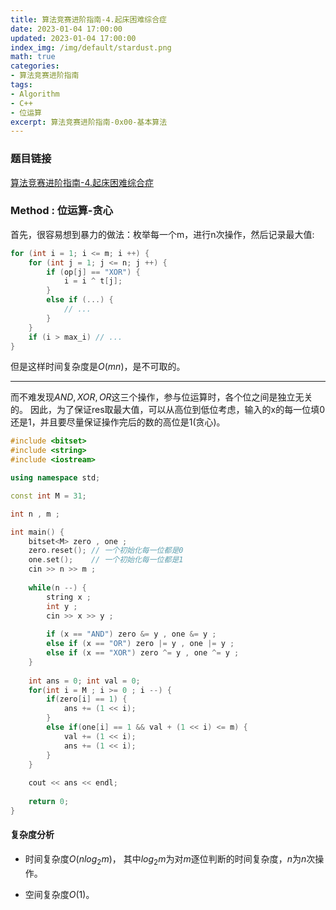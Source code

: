 ```yaml
---
title: 算法竞赛进阶指南-4.起床困难综合症
date: 2023-01-04 17:00:00
updated: 2023-01-04 17:00:00
index_img: /img/default/stardust.png
math: true
categories:
- 算法竞赛进阶指南
tags: 
- Algorithm
- C++
- 位运算
excerpt: 算法竞赛进阶指南-0x00-基本算法
---
```


### 题目链接

 [算法竞赛进阶指南-4.起床困难综合症](https://www.acwing.com/problem/content/1000/)

### Method : 位运算-贪心

首先，很容易想到暴力的做法：枚举每一个m，进行n次操作，然后记录最大值:

```c++
for (int i = 1; i <= m; i ++) {
    for (int j = 1; j <= n; j ++) {
        if (op[j] == "XOR") {
            i = i ^ t[j];
        }
        else if (...) {
            // ...
        }
    }
    if (i > max_i) // ...
}
```

但是这样时间复杂度是$O(mn)$，是不可取的。

---

而不难发现${AND,XOR, OR}$这三个操作，参与位运算时，各个位之间是独立无关的。
因此，为了保证res取最大值，可以从高位到低位考虑，输入的x的每一位填0还是1，并且要尽量保证操作完后的数的高位是1(贪心)。

```c++
#include <bitset>
#include <string>
#include <iostream>

using namespace std;

const int M = 31;

int n , m ;

int main() {
    bitset<M> zero , one ;
    zero.reset(); // 一个初始化每一位都是0
    one.set();    // 一个初始化每一位都是1
    cin >> n >> m ;
    
    while(n --) {
        string x ;
        int y ;
        cin >> x >> y ;
        
        if (x == "AND") zero &= y , one &= y ;
        else if (x == "OR") zero |= y , one |= y ;
        else if (x == "XOR") zero ^= y , one ^= y ;
    }
    
    int ans = 0; int val = 0;
    for(int i = M ; i >= 0 ; i --) {
        if(zero[i] == 1) {
            ans += (1 << i);  
        }
        else if(one[i] == 1 && val + (1 << i) <= m) {
            val += (1 << i);
            ans += (1 << i); 
        }
    }
    
    cout << ans << endl;
    
    return 0;
}
```

#### 复杂度分析

- 时间复杂度${O(nlog_2m)}$， 其中$log_2m$为对$m$逐位判断的时间复杂度，$n$为$n$次操作。

- 空间复杂度${O(1)}$。